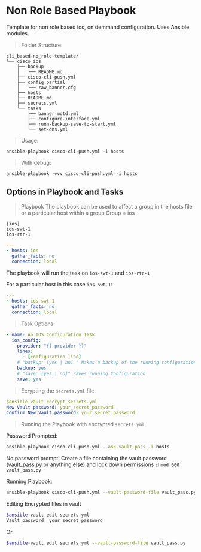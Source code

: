 # Non Role Based Playbook
Template for non role based ios, on demmand configuration. Uses Ansible modules.
> Folder Structure:
```
cli_based-no_role-template/
└── cisco_ios
    ├── backup
    │   └── README.md
    ├── cisco-cli-push.yml
    ├── config_partial
    │   └── raw_banner.cfg
    ├── hosts
    ├── README.md
    ├── secrets.yml
    └── tasks
        ├── banner_motd.yml
        ├── configure-interface.yml
        ├── runn-backup-save-to-start.yml
        └── set-dns.yml
```

> Usage:
```
ansible-playbook cisco-cli-push.yml -i hosts
```

> With debug:
```
ansible-playbook -vvv cisco-cli-push.yml -i hosts
```

## Options in Playbook and Tasks
> Playbook
The playbook can be used to affect a group in the hosts file or a particular host within a group
Group = ios
```
[ios]
ios-swt-1
ios-rtr-1
```
```yml
---
- hosts: ios
  gather_facts: no
  connection: local
```

The playbook will run the task on `ios-swt-1` and `ios-rtr-1`

For a particular host in this case `ios-swt-1`:
```yml
---
- hosts: ios-swt-1
  gather_facts: no
  connection: local
```

> Task Options:
```yml
- name: An IOS Configuration Task
  ios_config:
    provider: "{{ provider }}"
    lines:
      - [configuration line]
    # "backup: [yes | no] " Makes a backup of the running configuration to the playbook's folder (backup/)
    backup: yes
    # "save: [yes | no]" Saves running Configuration
    save: yes 
```

> Ecrypting the `secrets.yml` file
```yml
$ansible-vault encrypt secrets.yml
New Vault password: your_secret_password
Confirm New Vault password: your_secret_password
```

> Running the Playbook with encrypted `secrets.yml`

Password Prompted:
```sh
ansible-playbook cisco-cli-push.yml --ask-vault-pass -i hosts
```

No password prompt:
Create a file containing the vault password (vault_pass.py or anything else) and lock down permissions
`chmod 600 vault_pass.py`

Running Playbook:
```sh
ansible-playbook cisco-cli-push.yml --vault-password-file vault_pass.py - i hosts
```

Editing Encrypted files in vault
```sh
$ansible-vault edit secrets.yml
Vault password: your_secret_password
```
Or
```sh
$ansible-vault edit secrets.yml --vault-password-file vault_pass.py
```